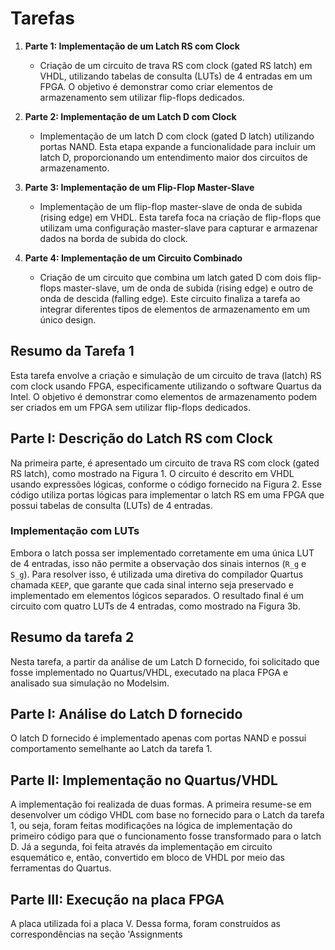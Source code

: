 # Tarefas

1. **Parte 1: Implementação de um Latch RS com Clock**
   - Criação de um circuito de trava RS com clock (gated RS latch) em VHDL, utilizando tabelas de consulta (LUTs) de 4 entradas em um FPGA. O objetivo é demonstrar como criar elementos de armazenamento sem utilizar flip-flops dedicados.

2. **Parte 2: Implementação de um Latch D com Clock**
   - Implementação de um latch D com clock (gated D latch) utilizando portas NAND. Esta etapa expande a funcionalidade para incluir um latch D, proporcionando um entendimento maior dos circuitos de armazenamento.

3. **Parte 3: Implementação de um Flip-Flop Master-Slave**
   - Implementação de um flip-flop master-slave de onda de subida (rising edge) em VHDL. Esta tarefa foca na criação de flip-flops que utilizam uma configuração master-slave para capturar e armazenar dados na borda de subida do clock.

4. **Parte 4: Implementação de um Circuito Combinado**
   - Criação de um circuito que combina um latch gated D com dois flip-flops master-slave, um de onda de subida (rising edge) e outro de onda de descida (falling edge). Este circuito finaliza a tarefa ao integrar diferentes tipos de elementos de armazenamento em um único design.



## Resumo da Tarefa  1

Esta tarefa envolve a criação e simulação de um circuito de trava (latch) RS com clock usando FPGA, especificamente utilizando o software Quartus da Intel. O objetivo é demonstrar como elementos de armazenamento podem ser criados em um FPGA sem utilizar flip-flops dedicados.

## Parte I: Descrição do Latch RS com Clock

Na primeira parte, é apresentado um circuito de trava RS com clock (gated RS latch), como mostrado na Figura 1. O circuito é descrito em VHDL usando expressões lógicas, conforme o código fornecido na Figura 2. Esse código utiliza portas lógicas para implementar o latch RS em uma FPGA que possui tabelas de consulta (LUTs) de 4 entradas.

### Implementação com LUTs

Embora o latch possa ser implementado corretamente em uma única LUT de 4 entradas, isso não permite a observação dos sinais internos (`R_g` e `S_g`). Para resolver isso, é utilizada uma diretiva do compilador Quartus chamada `KEEP`, que garante que cada sinal interno seja preservado e implementado em elementos lógicos separados. O resultado final é um circuito com quatro LUTs de 4 entradas, como mostrado na Figura 3b.

## Resumo da tarefa 2

Nesta tarefa, a partir da análise de um Latch D fornecido, foi solicitado que fosse implementado no Quartus/VHDL, executado na placa FPGA e analisado sua simulação no Modelsim.

## Parte I: Análise do Latch D fornecido

O latch D fornecido é implementado apenas com portas NAND e possui comportamento semelhante ao Latch da tarefa 1.

## Parte II: Implementação no Quartus/VHDL

A implementação foi realizada de duas formas. 
A primeira resume-se em desenvolver um código VHDL com base no fornecido para o Latch da tarefa 1, ou seja, foram feitas modificações na lógica de implementação do primeiro código para que o funcionamento fosse transformado para o latch D.
Já a segunda, foi feita através da implementação em circuito esquemático e, então, convertido em bloco de VHDL por meio das ferramentas do Quartus.

## Parte III: Execução na placa FPGA

A placa utilizada foi a placa V. Dessa forma, foram construídos as correspondências na seção 'Assignments 
